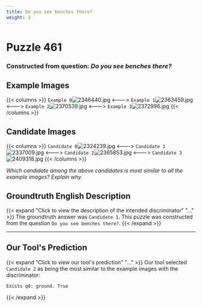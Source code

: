 ```yaml
---
title: Do you see benches there?
weight: 3
---
```


# Puzzle 461
### Constructed from question: _Do you see benches there?_


## Example Images
{{< columns >}}
`Example 0`![2346440.jpg](/gqa_images/2346440.jpg)
<--->
`Example 1`![2363459.jpg](/gqa_images/2363459.jpg)
<--->
`Example 2`![2370539.jpg](/gqa_images/2370539.jpg)
<--->
`Example 3`![2372996.jpg](/gqa_images/2372996.jpg)
{{< /columns >}}

## Candidate Images
{{< columns >}}
`Candidate 0`![2324239.jpg](/gqa_images/2324239.jpg)
<--->
`Candidate 1`![2337009.jpg](/gqa_images/2337009.jpg)
<--->
`Candidate 2`![2365853.jpg](/gqa_images/2365853.jpg)
<--->
`Candidate 3`![2409318.jpg](/gqa_images/2409318.jpg)
{{< /columns >}}

*Which candidate among the above candidates is most similar to all the example images? Explain why.*

## Groundtruth English Description

{{< expand "Click to view the description of the intended discriminator" "..." >}}
The groundtruth answer was `Candidate 1`. This puzzle was constructed from the question `Do you see benches there?`.
{{< /expand >}}

---

## Our Tool's Prediction

{{< expand "Click to view our tool's prediction" "..." >}}
Our tool selected `Candidate 2` as being the most similar to the example images with the discriminator:
```plaintext
Exists q0: ground. True
```
{{< /expand >}}
